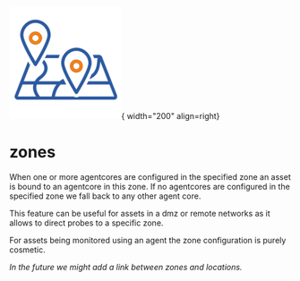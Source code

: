 ![Zones](../../images/application_zones.png){ width="200" align=right}

# zones

When one or more agentcores are configured in the specified zone an asset is bound to an agentcore in this zone.
If no agentcores are configured in the specified zone we fall back to any other agent core.

This feature can be useful for assets in a dmz or remote networks as it allows to direct probes to a specific zone.

For assets being monitored using an agent the zone configuration is purely cosmetic.

*In the future we might add a link between zones and locations.*